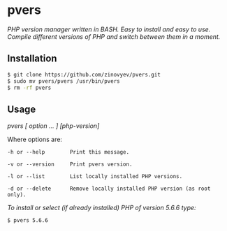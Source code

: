 pvers
==========

*PHP version manager written in BASH. Easy to install and easy to use. Compile different versions of PHP and switch between them in a moment.*

## Installation
```sh
$ git clone https://github.com/zinovyev/pvers.git
$ sudo mv pvers/pvers /usr/bin/pvers
$ rm -rf pvers
```

## Usage

*pvers [ option ... ] [php-version]*


Where options are:


    -h or --help        Print this message.

    -v or --version     Print pvers version.

    -l or --list        List locally installed PHP versions.

    -d or --delete      Remove locally installed PHP version (as root only).


*To install or select (if already installed) PHP of version 5.6.6 type:*
```sh
$ pvers 5.6.6
```